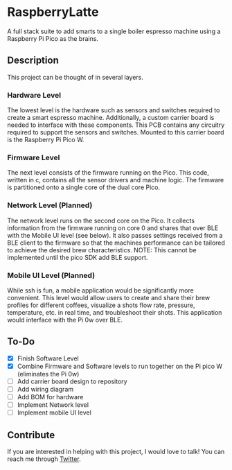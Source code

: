 # RaspberryLatte

A full stack suite to add smarts to a single boiler espresso machine using a Raspberry Pi Pico as the brains. 

## Description

This project can be thought of in several layers. 
### Hardware Level
The lowest level is the hardware such as sensors and switches required to create a smart espresso machine. Additionally, a custom carrier board is needed to interface with these components. This PCB contains any circuitry required to support the sensors and switches. Mounted to this carrier board is the Raspberry Pi Pico W. 
### Firmware Level
The next level consists of the firmware running on the Pico. This code, written in c, contains all the sensor drivers and machine logic. The firmware is partitioned onto a single core of the dual core Pico.
### Network Level (Planned)
The network level runs on the second core on the Pico. It collects information from the firmware running on core 0 and shares that over BLE with the Mobile UI level (see below). It also passes settings received from a BLE client to the firmware so that the machines performance can be tailored to achieve the desired brew characteristics. NOTE: This cannot be implemented until the pico SDK add BLE support.
### Mobile UI Level (Planned)
While ssh is fun, a mobile application would be significantly more convenient. This level would allow users to create and share their brew profiles for different coffees, visualize a shots flow rate, pressure, temperature, etc. in real time, and troubleshoot their shots. This application would interface with the Pi 0w over BLE.

## To-Do
- [X] Finish Software Level
- [x] Combine Firmware and Software levels to run together on the Pi pico W (eliminates the Pi 0w)
- [ ] Add carrier board design to repository
- [ ] Add wiring diagram
- [ ] Add BOM for hardware
- [ ] Implement Network level
- [ ] Implement mobile UI level

## Contribute
If you are interested in helping with this project, I would love to talk! You can reach me through [Twitter](https://twitter.com/hallboyone "Richard Hall").
